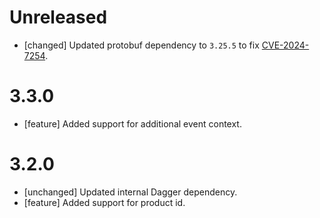 # Unreleased
* [changed] Updated protobuf dependency to `3.25.5` to fix
  [CVE-2024-7254](https://nvd.nist.gov/vuln/detail/CVE-2024-7254).


# 3.3.0
* [feature] Added support for additional event context.

# 3.2.0
* [unchanged] Updated internal Dagger dependency.
* [feature] Added support for product id.
